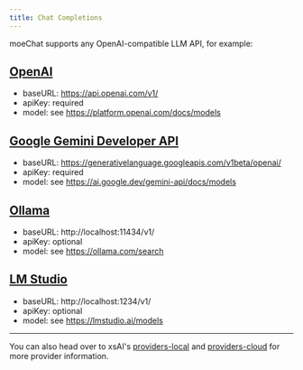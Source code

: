 ```yaml
---
title: Chat Completions
---
```


moeChat supports any OpenAI-compatible LLM API, for example:

## [OpenAI](https://openai.com)

- baseURL: https://api.openai.com/v1/
- apiKey: required
- model: see https://platform.openai.com/docs/models

## [Google Gemini Developer API](https://cloud.google.com/ai/generative-ai)

- baseURL: https://generativelanguage.googleapis.com/v1beta/openai/
- apiKey: required
- model: see https://ai.google.dev/gemini-api/docs/models

## [Ollama](https://ollama.com)

- baseURL: http://localhost:11434/v1/
- apiKey: optional
- model: see https://ollama.com/search

## [LM Studio](https://lmstudio.ai)

- baseURL: http://localhost:1234/v1/
- apiKey: optional
- model: see https://lmstudio.ai/models

---

You can also head over to xsAI's [providers-local](https://github.com/moeru-ai/xsai/tree/main/packages-ext/providers-local/src/providers) and [providers-cloud](https://github.com/moeru-ai/xsai/tree/main/packages-ext/providers-cloud/src/providers) for more provider information.
